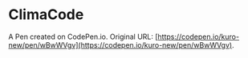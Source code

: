 # ClimaCode

A Pen created on CodePen.io. Original URL: [https://codepen.io/kuro-new/pen/wBwWVgv](https://codepen.io/kuro-new/pen/wBwWVgv).

